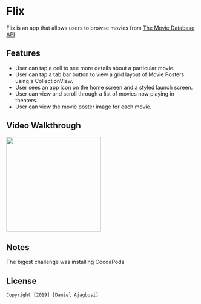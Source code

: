 # Flix
Flix is an app that allows users to browse movies from [The Movie Database API](http://docs.themoviedb.apiary.io/#).

## Features
- User can tap a cell to see more details about a particular movie.
- User can tap a tab bar button to view a grid layout of Movie Posters using a CollectionView.
- User sees an app icon on the home screen and a styled launch screen.
- User can view and scroll through a list of movies now playing in theaters.
- User can view the movie poster image for each movie.

## Video Walkthrough
<img src="https://media.giphy.com/media/dWmPRrTD84LhuIzqfv/giphy.gif" width=250><br>

## Notes
The bigest challenge was installing CocoaPods
## License

    Copyright [2019] [Daniel Ajagbusi]


